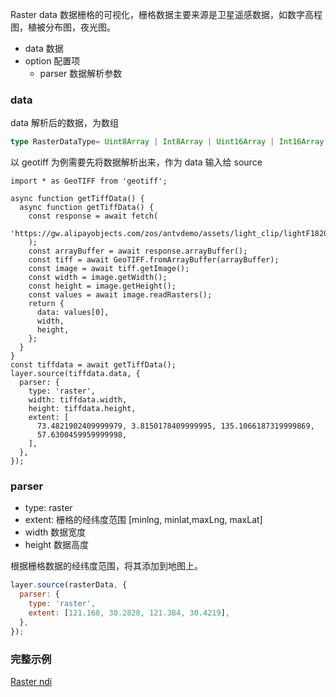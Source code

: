 
Raster data 数据栅格的可视化，栅格数据主要来源是卫星遥感数据，如数字高程图，植被分布图，夜光图。



- data  数据
- option 配置项
  - parser 数据解析参数


### data

data 解析后的数据，为数组

```ts 
type RasterDataType= Uint8Array | Int8Array | Uint16Array | Int16Array | Uint32Array | Int32Array | Float32Array | Float64Array

```

以 geotiff 为例需要先将数据解析出来，作为 data 输入给 source

```tsx
import * as GeoTIFF from 'geotiff';

async function getTiffData() {
  async function getTiffData() {
    const response = await fetch(
      'https://gw.alipayobjects.com/zos/antvdemo/assets/light_clip/lightF182013.tiff',
    );
    const arrayBuffer = await response.arrayBuffer();
    const tiff = await GeoTIFF.fromArrayBuffer(arrayBuffer);
    const image = await tiff.getImage();
    const width = image.getWidth();
    const height = image.getHeight();
    const values = await image.readRasters();
    return {
      data: values[0],
      width,
      height,
    };
  }
}
const tiffdata = await getTiffData();
layer.source(tiffdata.data, {
  parser: {
    type: 'raster',
    width: tiffdata.width,
    height: tiffdata.height,
    extent: [
      73.4821902409999979, 3.8150178409999995, 135.1066187319999869,
      57.6300459959999998,
    ],
  },
});
```

### parser

- type: raster
- extent: 栅格的经纬度范围 [minlng, minlat,maxLng, maxLat]
- width 数据宽度
- height 数据高度

根据栅格数据的经纬度范围，将其添加到地图上。

```javascript
layer.source(rasterData, {
  parser: {
    type: 'raster',
    extent: [121.168, 30.2828, 121.384, 30.4219],
  },
});
```

### 完整示例

[Raster ndi](../../../../examples/raster/data/#dem)

